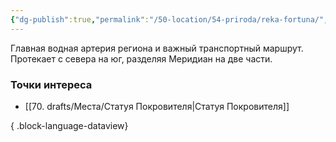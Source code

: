 ```yaml
---
{"dg-publish":true,"permalink":"/50-location/54-priroda/reka-fortuna/","tags":["локация/природа"]}
---
```


Главная водная артерия региона и важный транспортный маршрут. Протекает с севера на юг, разделяя Меридиан на две части. 
### Точки интереса
- [[70. drafts/Места/Статуя Покровителя\|Статуя Покровителя]]

{ .block-language-dataview}
